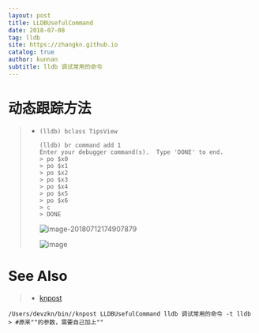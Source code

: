 ```yaml
---
layout: post
title: LLDBUsefulCommand
date: 2018-07-08
tag: lldb
site: https://zhangkn.github.io
catalog: true
author: kunnan
subtitle: lldb 调试常用的命令
---
```




# 动态跟踪方法

> * `(lldb) bclass TipsView `
>
>   ```
>   (lldb) br command add 1
>   Enter your debugger command(s).  Type 'DONE' to end.
>   > po $x0
>   > po $x1
>   > po $x2
>   > po $x3
>   > po $x4
>   > po $x5
>   > po $x6
>   > c
>   > DONE
>   ```
>
>   ![image-20180712174907879](/var/folders/8s/t119mw8d4lsdztx8h9q8113m0000gn/T/abnerworks.Typora/image-20180712174907879.png)
>
>   ![image](https://ws2.sinaimg.cn/large/af39b376ly1ft781l8zm1j20u01hcu0y.jpg)





# See Also 

>* [knpost](https://github.com/zhangkn/KNBin/blob/master/knpost) 
>
```
/Users/devzkn/bin//knpost LLDBUsefulCommand lldb 调试常用的命令 -t lldb
> #原来""的参数，需要自己加上""
```

